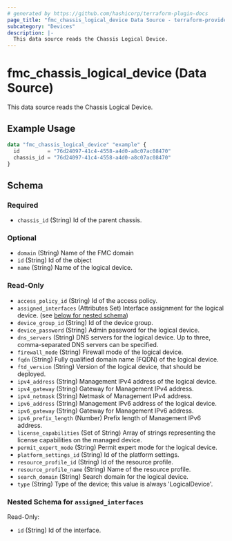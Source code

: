 ```yaml
---
# generated by https://github.com/hashicorp/terraform-plugin-docs
page_title: "fmc_chassis_logical_device Data Source - terraform-provider-fmc"
subcategory: "Devices"
description: |-
  This data source reads the Chassis Logical Device.
---
```


# fmc_chassis_logical_device (Data Source)

This data source reads the Chassis Logical Device.

## Example Usage

```terraform
data "fmc_chassis_logical_device" "example" {
  id         = "76d24097-41c4-4558-a4d0-a8c07ac08470"
  chassis_id = "76d24097-41c4-4558-a4d0-a8c07ac08470"
}
```

<!-- schema generated by tfplugindocs -->
## Schema

### Required

- `chassis_id` (String) Id of the parent chassis.

### Optional

- `domain` (String) Name of the FMC domain
- `id` (String) Id of the object
- `name` (String) Name of the logical device.

### Read-Only

- `access_policy_id` (String) Id of the access policy.
- `assigned_interfaces` (Attributes Set) Interface assignment for the logical device. (see [below for nested schema](#nestedatt--assigned_interfaces))
- `device_group_id` (String) Id of the device group.
- `device_password` (String) Admin password for the logical device.
- `dns_servers` (String) DNS servers for the logical device. Up to three, comma-separated DNS servers can be specified.
- `firewall_mode` (String) Firewall mode of the logical device.
- `fqdn` (String) Fully qualified domain name (FQDN) of the logical device.
- `ftd_version` (String) Version of the logical device, that should be deployed.
- `ipv4_address` (String) Management IPv4 address of the logical device.
- `ipv4_gateway` (String) Gateway for Management IPv4 address.
- `ipv4_netmask` (String) Netmask of Management IPv4 address.
- `ipv6_address` (String) Management IPv6 address of the logical device.
- `ipv6_gateway` (String) Gateway for Management IPv6 address.
- `ipv6_prefix_length` (Number) Prefix length of Management IPv6 address.
- `license_capabilities` (Set of String) Array of strings representing the license capabilities on the managed device.
- `permit_expert_mode` (String) Permit expert mode for the logical device.
- `platform_settings_id` (String) Id of the platform settings.
- `resource_profile_id` (String) Id of the resource profile.
- `resource_profile_name` (String) Name of the resource profile.
- `search_domain` (String) Search domain for the logical device.
- `type` (String) Type of the device; this value is always 'LogicalDevice'.

<a id="nestedatt--assigned_interfaces"></a>
### Nested Schema for `assigned_interfaces`

Read-Only:

- `id` (String) Id of the interface.
